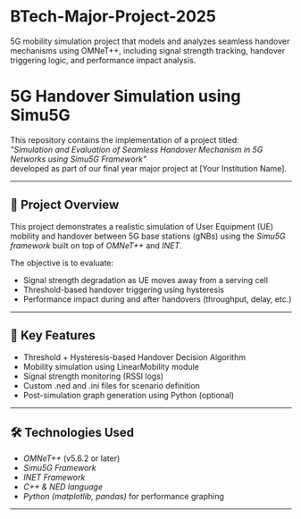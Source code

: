 # BTech-Major-Project-2025
5G mobility simulation project that models and analyzes seamless handover mechanisms using OMNeT++, including signal strength tracking, handover triggering logic, and performance impact analysis.

# 5G Handover Simulation using Simu5G

This repository contains the implementation of a project titled:  
*"Simulation and Evaluation of Seamless Handover Mechanism in 5G Networks using Simu5G Framework"*  
developed as part of our final year major project at [Your Institution Name].

---

## 📌 Project Overview

This project demonstrates a realistic simulation of User Equipment (UE) mobility and handover between 5G base stations (gNBs) using the *Simu5G framework* built on top of *OMNeT++* and *INET*.

The objective is to evaluate:
- Signal strength degradation as UE moves away from a serving cell
- Threshold-based handover triggering using hysteresis
- Performance impact during and after handovers (throughput, delay, etc.)

---

## 🧠 Key Features

- Threshold + Hysteresis-based Handover Decision Algorithm
- Mobility simulation using LinearMobility module
- Signal strength monitoring (RSSI logs)
- Custom .ned and .ini files for scenario definition
- Post-simulation graph generation using Python (optional)

---

## 🛠 Technologies Used

- *OMNeT++* (v5.6.2 or later)
- *Simu5G Framework*
- *INET Framework*
- *C++ & NED language*
- *Python (matplotlib, pandas)* for performance graphing

---
